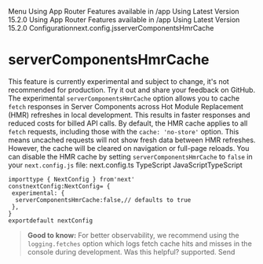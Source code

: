 Menu
Using App Router
Features available in /app
Using Latest Version
15.2.0
Using App Router
Features available in /app
Using Latest Version
15.2.0
Configurationnext.config.jsserverComponentsHmrCache
# serverComponentsHmrCache
This feature is currently experimental and subject to change, it's not recommended for production. Try it out and share your feedback on GitHub.
The experimental `serverComponentsHmrCache` option allows you to cache `fetch` responses in Server Components across Hot Module Replacement (HMR) refreshes in local development. This results in faster responses and reduced costs for billed API calls.
By default, the HMR cache applies to all `fetch` requests, including those with the `cache: 'no-store'` option. This means uncached requests will not show fresh data between HMR refreshes. However, the cache will be cleared on navigation or full-page reloads.
You can disable the HMR cache by setting `serverComponentsHmrCache` to `false` in your `next.config.js` file:
next.config.ts
TypeScript
JavaScriptTypeScript
```
importtype { NextConfig } from'next'
constnextConfig:NextConfig= {
 experimental: {
  serverComponentsHmrCache:false,// defaults to true
 },
}
exportdefault nextConfig
```

> **Good to know:** For better observability, we recommend using the `logging.fetches` option which logs fetch cache hits and misses in the console during development.
Was this helpful?
supported.
Send
